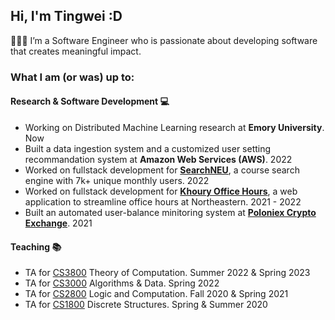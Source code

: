 ## Hi, I'm Tingwei :D
👩🏻‍💻 I’m a Software Engineer who is passionate about developing software that creates meaningful impact.

<!--🐾 I recently graduated from Northeastern University, studying Computer Science and Physics, with a minor in Mathematics.-->

### What I am (or was) up to:
#### Research & Software Development 💻
- Working on Distributed Machine Learning research at **Emory University**. Now
- Built a data ingestion system and a customized user setting recommandation system at **Amazon Web Services (AWS)**. 2022
- Worked on fullstack development for [**SearchNEU**](https://searchneu.com/), a course search engine with 7k+ unique monthly users. 2022
- Worked on fullstack development for [**Khoury Office Hours**](https://github.com/sandboxnu/office-hours), a web application to streamline office hours at Northeastern. 2021 - 2022
- Built an automated user-balance minitoring system at [**Poloniex Crypto Exchange**](https://poloniex.com/). 2021
#### Teaching 📚
- TA for [CS3800](https://searchneu.com/NEU/202310/classPage/CS/3800) Theory of Computation. Summer 2022 & Spring 2023
- TA for [CS3000](https://searchneu.com/NEU/202260/classPage/CS/3000) Algorithms & Data. Spring 2022
- TA for [CS2800](https://www.khoury.northeastern.edu/home/pete/courses/Logic-and-Computation/2022-Spring/) Logic and Computation. Fall 2020 & Spring 2021
- TA for [CS1800](https://course.ccs.neu.edu/cs1800f22/) Discrete Structures. Spring & Summer 2020
<!--🔭 I’m currently working on ...
🌱 I’m currently learning ...
-->
<!--
<div align="center">
  <img src="https://github-readme-stats.vercel.app/api?hide_title=false&hide_rank=false&show_icons=true&include_all_commits=true&count_private=true&disable_animations=false&theme=dracula&locale=en&hide_border=false&username=tiingweii-shii" height="150" alt="stats graph"  />
  <img src="https://github-readme-stats.vercel.app/api/top-langs?locale=en&hide_title=false&layout=compact&card_width=320&langs_count=5&theme=dracula&hide_border=false&username=tiingweii-shii" height="150" alt="languages graph"  />
</div>
-->

<!--
tiingweii-shii/github-profile is a ✨ special ✨ repository because its README.md (this file) appears on your GitHub profile.

Here are some ideas to get you started:

🔭 I’m currently working on ...
🌱 I’m currently learning ...
👯 I’m looking to collaborate on ...
🤔 I’m looking for help with ...
💬 Ask me about ...
📫 How to reach me: ...
😄 Pronouns: ...
⚡ Fun fact: ...
-->
